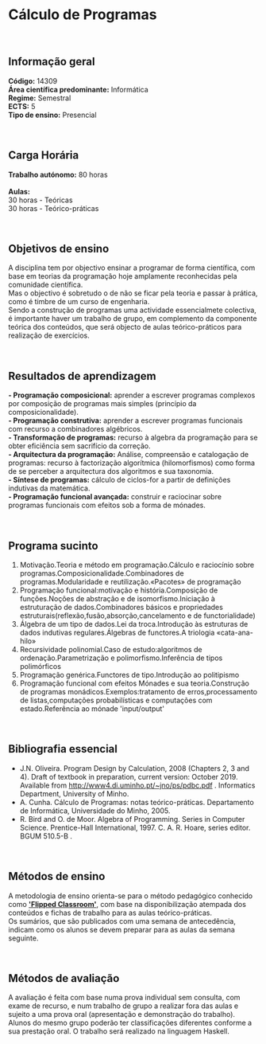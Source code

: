 # Cálculo de Programas

<br>

## Informação geral
**Código:** 14309
<br>**Área científica predominante:** Informática
<br>**Regime:** Semestral
<br>**ECTS:** 5
<br>**Tipo de ensino:** Presencial

<br>

## Carga Horária
**Trabalho autónomo:** 80  horas
<br><br>**Aulas:**
<br>30  horas  -  Teóricas
<br>30  horas  -  Teórico-práticas

<br>

## Objetivos de ensino
A disciplina tem por objectivo ensinar a programar de forma científica, com base em teorias da programação hoje amplamente reconhecidas pela comunidade científica.
<br>Mas o objectivo é sobretudo o de não se ficar pela teoria e passar à prática, como é timbre de um curso de engenharia.
<br>Sendo a construção de programas uma actividade essencialmete colectiva, é importante haver um trabalho de grupo, em complemento da componente teórica dos conteúdos, que será objecto de aulas teórico-práticos para realização de exercícios.

<br>

## Resultados de aprendizagem
**- Programação composicional:** aprender a escrever programas complexos por composição de programas mais simples (princípio da composicionalidade). 
<br>**- Programação construtiva:** aprender a escrever programas funcionais com recurso a combinadores algébricos. 
<br>**- Transformação de programas:** recurso à algebra da programação para se obter eficiência sem sacrifício da correção. 
<br>**- Arquitectura da programação:** Análise, compreensão e catalogação de programas: recurso à factorização algorítmica (hilomorfismos) como forma de se perceber a arquitectura dos algoritmos e sua taxonomia. 
<br>**- Síntese de programas:** cálculo de ciclos-for a partir de definições indutivas da matemática. 
<br>**- Programação funcional avançada:** construir e raciocinar sobre programas funcionais com efeitos sob a forma de mónades.

<br>

## Programa sucinto
1. Motivação.Teoria e método em programação.Cálculo e raciocínio sobre programas.Composicionalidade.Combinadores de programas.Modularidade e reutilização.«Pacotes» de programação
2. Programação funcional:motivação e história.Composição de funções.Noções de abstração e de isomorfismo.Iniciação à estruturação de dados.Combinadores básicos e propriedades estruturais(reflexão,fusão,absorção,cancelamento e de functorialidade)
3. Álgebra de um tipo de dados.Lei da troca.Introdução às estruturas de dados indutivas regulares.Álgebras de functores.A triologia «cata-ana-hilo»
4. Recursividade polinomial.Caso de estudo:algoritmos de ordenação.Parametrização e polimorfismo.Inferência de tipos polimórficos
5. Programação genérica.Functores de tipo.Introdução ao politipismo
6. Programação funcional com efeitos Mónades e sua teoria.Construção de programas monádicos.Exemplos:tratamento de erros,processamento de listas,computações probabilísticas e computações com estado.Referência ao mónade 'input/output'

<br>

## Bibliografia essencial
* J.N. Oliveira. Program Design by Calculation, 2008 (Chapters 2, 3 and 4). Draft of textbook in preparation, current version: October 2019. Available from http://www4.di.uminho.pt/~jno/ps/pdbc.pdf . Informatics Department, University of Minho. 
* A. Cunha. Cálculo de Programas: notas teórico-práticas. Departamento de Informática, Universidade do Minho, 2005. 
* R. Bird and O. de Moor. Algebra of Programming. Series in Computer Science. Prentice-Hall International, 1997. C. A. R. Hoare, series editor. BGUM 510.5-B .

<br>

## Métodos de ensino
A metodologia de ensino orienta-se para o método pedagógico conhecido como [**'Flipped Classroom'**](https://en.wikipedia.org/wiki/Flipped_classroom), com base na disponibilização atempada dos conteúdos e fichas de trabalho para as aulas teórico-práticas.
<br>Os sumários, que são publicados com uma semana de antecedência, indicam como os alunos se devem preparar para as aulas da semana seguinte.

<br>

## Métodos de avaliação
A avaliação é feita com base numa prova individual sem consulta, com exame de recurso, e num trabalho de grupo a realizar fora das aulas e sujeito a uma prova oral (apresentação e demonstração do trabalho).
<br>Alunos do mesmo grupo poderão ter classificações diferentes conforme a sua prestação oral. O trabalho será realizado na linguagem Haskell.
 
